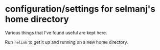 # configuration/settings for selmanj's home directory 

Various things that I've found useful are kept here.

Run `relink` to get it up and running on a new home directory.

